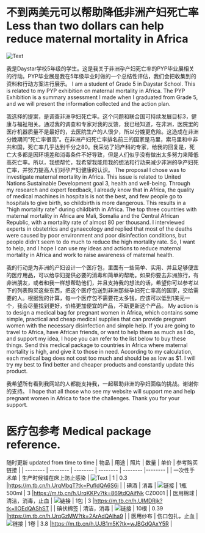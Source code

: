 # 不到两美元可以帮助降低非洲产妇死亡率 Less than two dollars can help reduce maternal mortality in Africa
![Text ](https://github.com/WangJiaLinJady/HelpAfricaWomen/blob/main/imgs/1291659707.jpg?raw=true)

我是Daystar学校5年级的学生。这是我关于非洲孕产妇死亡率的PYP毕业展相关的行动。PYP毕业展是我在5年级毕业时做的一个总结性评估，我们会把收集到的资料和行动方案进行展示。
I am a student of Grade 5 in Daystar School. This is related to my PYP exhibition on maternal mortality in Africa. The PYP Exhibition is a summary assessment I made when I graduated from Grade 5, and we will present the information collected and the action plan.

我选择的提案，是调查非洲孕妇死亡率。这个问题和联合国可持续发展目标3，健康与福祉相关。通过我的调查和专家对我的反馈，我已经知道，在非洲，医院里的医疗机器质量不是最好的，去医院生产的人很少，所以分娩更危险。这造成在非洲分娩期间“死亡率很高”。在非洲产妇死亡率排名前三的国家是马里，索马里和中非共和国，死亡率几乎达到千分之80。我采访了妇产科的专家，给我的回复是，死亡大多都是因环境差和消毒条件不好导致，但是人们似乎没有做出太多努力来降低高死亡率。所以，我想帮忙，我希望我能用我的想法和行动来减少非洲的孕产妇死亡率，并努力提高人们对孕产妇健康的认识。
The proposal I chose was to investigate maternal mortality in Africa. This issue is related to United Nations Sustainable Development goal 3, health and well-being. Through my research and expert feedback, I already know that in Africa, the quality of medical machines in hospitals is not the best, and few people go to hospitals to give birth, so childbirth is more dangerous. This results in a "high mortality rate" during childbirth in Africa. The top three countries with maternal mortality in Africa are Mali, Somalia and the Central African Republic, with a mortality rate of almost 80 per thousand. I interviewed experts in obstetrics and gynaecology and replied that most of the deaths were caused by poor environment and poor disinfection conditions, but people didn't seem to do much to reduce the high mortality rate. So, I want to help, and I hope I can use my ideas and actions to reduce maternal mortality in Africa and work to raise awareness of maternal health.

我的行动是为非洲的产妇设计一个医疗包，里面有一些简单、实用、并且足够便宜的医疗用品，可以给孕妇提供必要的消毒和简单的帮助。如果你要去非洲旅行，有非洲朋友，或者和我一样想帮助他们，并且支持我的想法的话，希望你可以参考以下的列表购买这些东西，把这个医疗包送到非洲那些孕妇死亡率高的国家，交给需要的人。根据我的计算，每一个医疗包不需要花太多钱，应该可以低到1美元一个，我会尽量找到更好，价格更加便宜的产品，不断更新这个产品。
My action is to design a medical bag for pregnant women in Africa, which contains some simple, practical and cheap medical supplies that can provide pregnant women with the necessary disinfection and simple help. If you are going to travel to Africa, have African friends, or want to help them as much as I do, and support my idea, I hope you can refer to the list below to buy these things. Send this medical package to countries in Africa where maternal mortality is high, and give it to those in need. According to my calculation, each medical bag does not cost too much and should be as low as $1. I will try my best to find better and cheaper products and constantly update this product.

我希望所有看到我网站的人都能支持我，一起帮助非洲的孕妇面临的挑战。谢谢你的支持。
I hope that all those who see my website will support me and help pregnant women in Africa to face the challenges. Thank you for your support.

# 医疗包参考 Medical package reference.
随时更新 updated from time to time
| 物品 | 用途 | 照片 | 数量 | 单价 | 参考购买链接 |
| -------- | -------- | -------- | -------- | -------- |-------- |
| 一次性手术单     | 生产时候铺在床上防止感染     | ![Text ](https://github.com/WangJiaLinJady/HelpAfricaWomen/blob/main/imgs/a1.jpg?raw=true)    | 1     | 0.3     |https://m.tb.cn/h.UrqMbqT?tk=PufldQA6S6i  |
| 碘酒   | 消毒    |  ![链接](https://github.com/WangJiaLinJady/HelpAfricaWomen/blob/main/imgs/a4.jpg?raw=true)    | 1瓶500ml     | 3     |https://m.tb.cn/h.UrqKKPv?tk=869tdQAifNk CZ0001  |
| 医用棉球     | 清洁，消毒，止血     | ![链接](https://github.com/WangJiaLinJady/HelpAfricaWomen/blob/main/imgs/a2.jpg?raw=true)     | 1包      | 3     |https://m.tb.cn/h.UIMDRjk?tk=lIOEdQAShST |
| 碘伏棉签     | 清洁，消毒     |   ![链接](https://github.com/WangJiaLinJady/HelpAfricaWomen/blob/main/imgs/a3.jpg?raw=true) | 10根      | 0.39     |https://m.tb.cn/h.UrqGzMW?tk=2ArAdQAlha9 |
| 医用纱布     | 伤口包扎，止血     |  ![链接](https://github.com/WangJiaLinJady/HelpAfricaWomen/blob/main/imgs/a5.jpg?raw=true) | 1卷      | 3.8     |https://m.tb.cn/h.UJB1m5K?tk=wJBGdQAxY5R |
